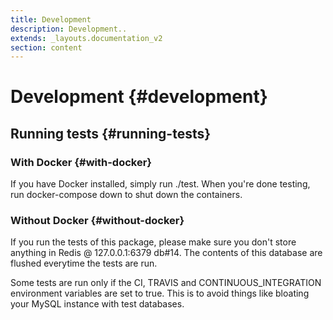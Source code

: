 ```yaml
---
title: Development
description: Development..
extends: _layouts.documentation_v2
section: content
---
```


# Development {#development}

## Running tests {#running-tests}

### With Docker {#with-docker}
If you have Docker installed, simply run ./test. When you're done testing, run docker-compose down to shut down the containers.

### Without Docker {#without-docker}
If you run the tests of this package, please make sure you don't store anything in Redis @ 127.0.0.1:6379 db#14. The contents of this database are flushed everytime the tests are run.

Some tests are run only if the CI, TRAVIS and CONTINUOUS_INTEGRATION environment variables are set to true. This is to avoid things like bloating your MySQL instance with test databases.